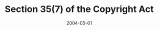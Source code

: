 ---
title: "Section 35(7) of the Copyright Act"
date: 2004-05-01
draft: false
weight: 43
exceptions:
- info52d
jurisdictions:
- HU
score: 3
description: "This exception allows for temporary recording of a work lawfully used by a radio or television organisation for the broadcast of its own programme schedule if made by its own facilities. Unless otherwise provided, recording must be destroyed or deleted within three months as of the date when it was made. Temporary recordings with exceptional
documentary value may, however, be preserved for an indefinite term in video or audio archives qualifying as public collections." 
beneficiaries:
- radio or television organisations
purposes: 
- for the purposes of beneficiaries' own  programme schedule
- preservation in video or audio archives
usage:
- temporary recording
subjectmatter:
- works
- performances
- phonograms
- film fixations
- broadcasts
- press publications
compensation:
- no compensation required 
attribution: 
- no attribution required
otherConditions: 
- after its use the recording must be destroyed or rendered unusable
- recordings peserved in archives must be of exceptional documentary nature
- recordings in archives must be kept in what qualifies as public collections
remarks: "Section 33 (1) of the law limits the applicability of exceptions and limitations to published works only."
link: https://www.hipo.gov.hu/sites/default/files/szjt_lxxvi_1999_en_rev_1.pdf
---